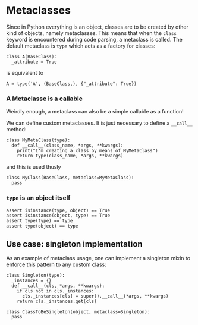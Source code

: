# Metaclasses
Since in Python everything is an object, classes are to be created by other kind of objects, namely metaclasses. This means that when the `class` keyword is encountered during code parsing, a metaclass is called. The default metaclass is `type` which acts as a factory for classes:
```
class A(BaseClass):
  _attribute = True
```
is equivalent to
```
A = type('A', (BaseClass,), {"_attribute": True})
```

### A Metaclasse is a callable
Weirdly enough, a metaclass can also be a simple callable as a function!

We can define custom metaclasses. It is just necessary to define a `__call__` method:
```
class MyMetaClass(type):
  def __call__(class_name, *args, **kwargs):
    print("I'm creating a class by means of MyMetaClass")
    return type(class_name, *args, **kwargs)
```
and this is used thusly
```
class MyClass(BaseClass, metaclass=MyMetaClass):
  pass
```

### `type` is an object itself
```
assert isinstance(type, object) == True
assert isinstance(object, type) == True
assert type(type) == type
assert type(object) == type
```

## Use case: singleton implementation
As an example of metaclass usage, one can implement a singleton mixin to enforce this pattern to any custom class:
```
class Singleton(type):
  _instances = {}
  def __call__(cls, *args, **kwargs):
    if cls not in cls._instances:
      cls._instances[cls] = super().__call__(*args, **kwargs)
    return cls._instances.get(cls)

class ClassToBeSingleton(object, metaclass=Singleton):
  pass
```

